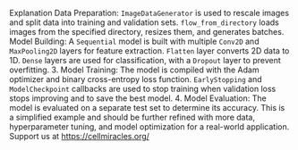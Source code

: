 Explanation
Data Preparation:  `ImageDataGenerator` is used to rescale images and split data into training and validation sets.  `flow_from_directory` loads images from the specified directory, resizes them, and generates batches.
Model Building: A `Sequential` model is built with multiple `Conv2D` and `MaxPooling2D` layers for feature extraction.  `Flatten` layer converts 2D data to 1D. `Dense` layers are used for classification, with a `Dropout` layer to prevent overfitting.
3. Model Training: The model is compiled with the Adam optimizer and binary cross-entropy loss function.  `EarlyStopping` and `ModelCheckpoint` callbacks are used to stop training when validation loss stops improving and to save the best model.
4. Model Evaluation: The model is evaluated on a separate test set to determine its accuracy.
This is a simplified example and should be further refined with more data, hyperparameter tuning, and model optimization for a real-world application.
Support us at https://cellmiracles.org/
